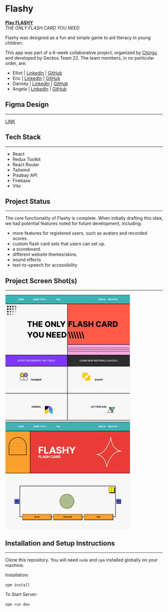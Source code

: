 # Flashy

[**Play FLASHY**](https://flashy.onrender.com/)
<br />_THE ONLY FLASH CARD YOU NEED_

Flashy was designed as a fun and simple game to aid literacy in young children.

This app was part of a 6-week collaborative project, organized by [Chingu](https://chingu.io) and developed by Geckos Team 22. The team members, in no particular order, are:

- Elliot | [LinkedIn](https://www.linkedin.com/in/elliot-e-7a786822a/) | [GitHub](https://github.com/MoxElliot)
- Eric | [LinkedIn](https://www.linkedin.com/in/ewang42/) | [GitHub](https://github.com/E-wang42)
- Danney | [LinkedIn](https://www.linkedin.com/in/danneytrieu) | [GitHub](https://github.com/Danneytrieu)
- Angela | [LinkedIn](https://linkedin.com/in/angela-sun-flores) | [GitHub](https://github.com/valanex)

## Figma Design
---
[LINK](https://www.figma.com/file/OAKUcYBLP3UOaRlnKrcf1G/FLASHCARD-GAME-APP?node-id=1%3A4&t=kC80RcSCPyy504z6-1)

## Tech Stack
---
- React
- Redux Toolkit
- React Router
- Tailwind
- Pixabay API
- Firebase
- Vite

## Project Status
---
The core functionality of Flashy is complete. When initially drafting this idea, we had potential features noted for future development, including:
- more features for registered users, such as avatars and recorded scores.
- custom flash card sets that users can set up.
- a scoreboard.
- different website themes/skins.
- sound effects
- text-to-speech for accessibility

## Project Screen Shot(s)
---

![Homepage screenshot](/screenshot1.PNG)
![Shapes game screenshot](/screenshot2.PNG)

   

## Installation and Setup Instructions
---
Clone this repository. You will need `node` and `npm` installed globally on your machine.

Installation:

`npm install`

To Start Server:

`npm run dev`

